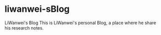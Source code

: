 # liwanwei-sBlog
LiWanwei's Blog
This is LiWanwei's personal Blog, a place where he share his research notes.
